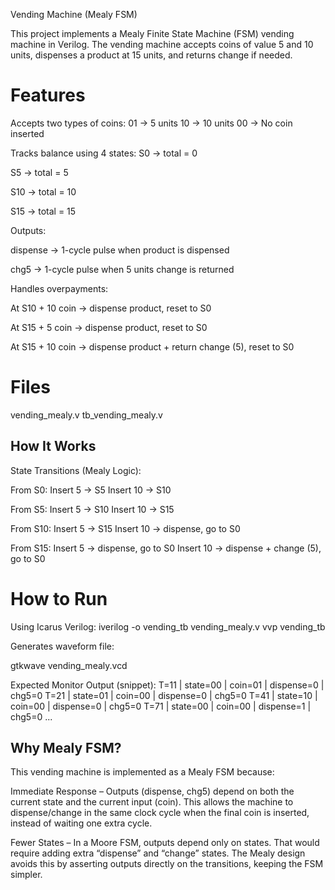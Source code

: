 Vending Machine (Mealy FSM)

This project implements a Mealy Finite State Machine (FSM) vending machine in Verilog. The vending machine accepts coins of value 5 and 10 units, dispenses a product at 15 units, and returns change if needed.
# Features
Accepts two types of coins:
01 → 5 units
10 → 10 units
00 → No coin inserted

Tracks balance using 4 states:
S0 → total = 0

S5 → total = 5

S10 → total = 10

S15 → total = 15

Outputs:

dispense → 1-cycle pulse when product is dispensed

chg5 → 1-cycle pulse when 5 units change is returned

Handles overpayments:

At S10 + 10 coin → dispense product, reset to S0

At S15 + 5 coin → dispense product, reset to S0

At S15 + 10 coin → dispense product + return change (5), reset to S0

# Files
vending_mealy.v 
tb_vending_mealy.v

## How It Works
State Transitions (Mealy Logic):

From S0:
Insert 5 → S5
Insert 10 → S10

From S5:
Insert 5 → S10
Insert 10 → S15

From S10:
Insert 5 → S15
Insert 10 → dispense, go to S0

From S15:
Insert 5 → dispense, go to S0
Insert 10 → dispense + change (5), go to S0

# How to Run
Using Icarus Verilog:
iverilog -o vending_tb vending_mealy.v
vvp vending_tb


Generates waveform file:

gtkwave vending_mealy.vcd

Expected Monitor Output (snippet):
T=11 | state=00 | coin=01 | dispense=0 | chg5=0
T=21 | state=01 | coin=00 | dispense=0 | chg5=0
T=41 | state=10 | coin=00 | dispense=0 | chg5=0
T=71 | state=00 | coin=00 | dispense=1 | chg5=0
...

##  Why Mealy FSM?

This vending machine is implemented as a Mealy FSM because:

Immediate Response – Outputs (dispense, chg5) depend on both the current state and the current input (coin). This allows the machine to dispense/change in the same clock cycle when the final coin is inserted, instead of waiting one extra cycle.

Fewer States – In a Moore FSM, outputs depend only on states. That would require adding extra “dispense” and “change” states. The Mealy design avoids this by asserting outputs directly on the transitions, keeping the FSM simpler.


